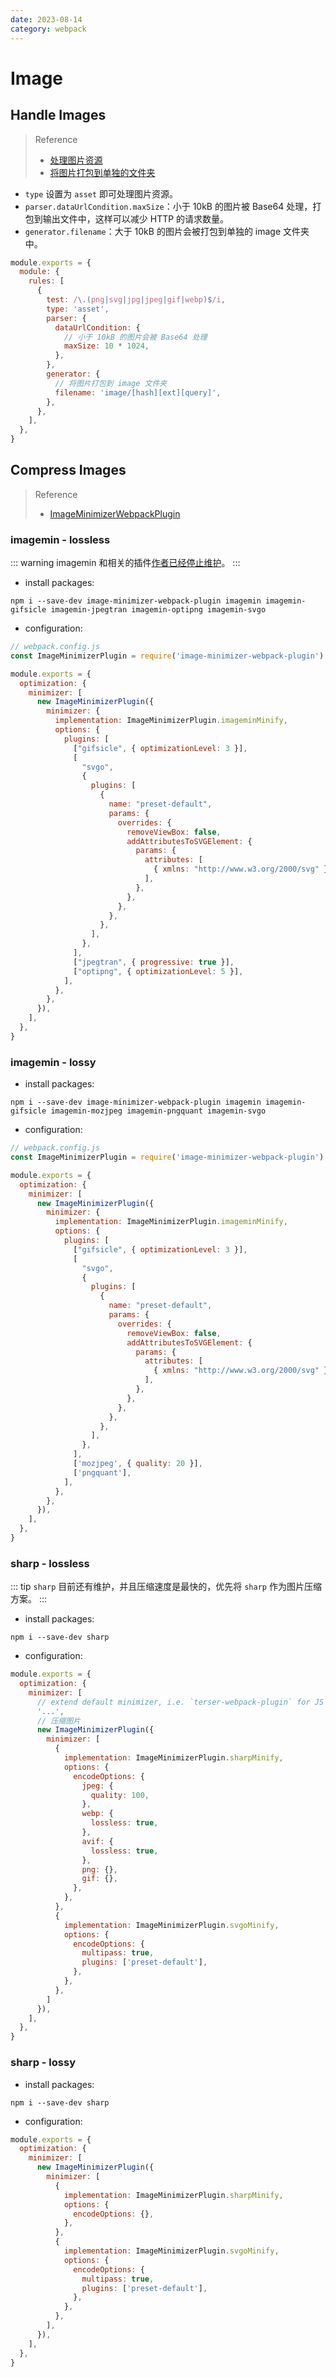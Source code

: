 ```yaml
---
date: 2023-08-14
category: webpack
---
```


# Image

## Handle Images

> Reference
> - [处理图片资源](https://yk2012.github.io/sgg_webpack5/base/image.html)
> - [将图片打包到单独的文件夹](https://stackoverflow.com/a/65139595/9863318)

- `type` 设置为 `asset` 即可处理图片资源。
- `parser.dataUrlCondition.maxSize`：小于 10kB 的图片被 Base64 处理，打包到输出文件中，这样可以减少 HTTP 的请求数量。
- `generator.filename`：大于 10kB 的图片会被打包到单独的 image 文件夹中。

```javascript
module.exports = {
  module: {
    rules: [
      {
        test: /\.(png|svg|jpg|jpeg|gif|webp)$/i,
        type: 'asset',
        parser: {
          dataUrlCondition: {
            // 小于 10kB 的图片会被 Base64 处理
            maxSize: 10 * 1024,
          },
        },
        generator: {
          // 将图片打包到 image 文件夹
          filename: 'image/[hash][ext][query]',
        },
      },
    ],
  },
}
```

## Compress Images

> Reference
> - [ImageMinimizerWebpackPlugin](https://webpack.js.org/plugins/image-minimizer-webpack-plugin/)

### imagemin - lossless

::: warning
imagemin 和相关的插件[作者已经停止维护](https://github.com/imagemin/imagemin/issues/385)。
:::

- install packages:

```npm
npm i --save-dev image-minimizer-webpack-plugin imagemin imagemin-gifsicle imagemin-jpegtran imagemin-optipng imagemin-svgo
```

- configuration:

```javascript
// webpack.config.js
const ImageMinimizerPlugin = require('image-minimizer-webpack-plugin')

module.exports = {
  optimization: {
    minimizer: [
      new ImageMinimizerPlugin({
        minimizer: {
          implementation: ImageMinimizerPlugin.imageminMinify,
          options: {
            plugins: [
              ["gifsicle", { optimizationLevel: 3 }],
              [
                "svgo",
                {
                  plugins: [
                    {
                      name: "preset-default",
                      params: {
                        overrides: {
                          removeViewBox: false,
                          addAttributesToSVGElement: {
                            params: {
                              attributes: [
                                { xmlns: "http://www.w3.org/2000/svg" },
                              ],
                            },
                          },
                        },
                      },
                    },
                  ],
                },
              ],
              ["jpegtran", { progressive: true }],
              ["optipng", { optimizationLevel: 5 }],
            ],
          },
        },
      }),
    ],
  },
}
```

### imagemin - lossy

- install packages:

```npm
npm i --save-dev image-minimizer-webpack-plugin imagemin imagemin-gifsicle imagemin-mozjpeg imagemin-pngquant imagemin-svgo
```

- configuration:

```javascript
// webpack.config.js
const ImageMinimizerPlugin = require('image-minimizer-webpack-plugin')

module.exports = {
  optimization: {
    minimizer: [
      new ImageMinimizerPlugin({
        minimizer: {
          implementation: ImageMinimizerPlugin.imageminMinify,
          options: {
            plugins: [
              ["gifsicle", { optimizationLevel: 3 }],
              [
                "svgo",
                {
                  plugins: [
                    {
                      name: "preset-default",
                      params: {
                        overrides: {
                          removeViewBox: false,
                          addAttributesToSVGElement: {
                            params: {
                              attributes: [
                                { xmlns: "http://www.w3.org/2000/svg" },
                              ],
                            },
                          },
                        },
                      },
                    },
                  ],
                },
              ],
              ['mozjpeg', { quality: 20 }],
              ['pngquant'],
            ],
          },
        },
      }),
    ],
  },
}
```

### sharp - lossless

::: tip
`sharp` 目前还有维护，并且压缩速度是最快的，优先将 `sharp` 作为图片压缩方案。
:::

- install packages:

```npm
npm i --save-dev sharp
```

- configuration:

```javascript
module.exports = {
  optimization: {
    minimizer: [
      // extend default minimizer, i.e. `terser-webpack-plugin` for JS
      '...',
      // 压缩图片
      new ImageMinimizerPlugin({
        minimizer: [
          {
            implementation: ImageMinimizerPlugin.sharpMinify,
            options: {
              encodeOptions: {
                jpeg: {
                  quality: 100,
                },
                webp: {
                  lossless: true,
                },
                avif: {
                  lossless: true,
                },
                png: {},
                gif: {},
              },
            },
          },
          {
            implementation: ImageMinimizerPlugin.svgoMinify,
            options: {
              encodeOptions: {
                multipass: true,
                plugins: ['preset-default'],
              },
            },
          },
        ]
      }),
    ],
  },
}
```

### sharp - lossy

- install packages:

```npm
npm i --save-dev sharp
```

- configuration:

```javascript
module.exports = {
  optimization: {
    minimizer: [
      new ImageMinimizerPlugin({
        minimizer: [
          {
            implementation: ImageMinimizerPlugin.sharpMinify,
            options: {
              encodeOptions: {},
            },
          },
          {
            implementation: ImageMinimizerPlugin.svgoMinify,
            options: {
              encodeOptions: {
                multipass: true,
                plugins: ['preset-default'],
              },
            },
          },
        ],
      }),
    ],
  },
}
```
